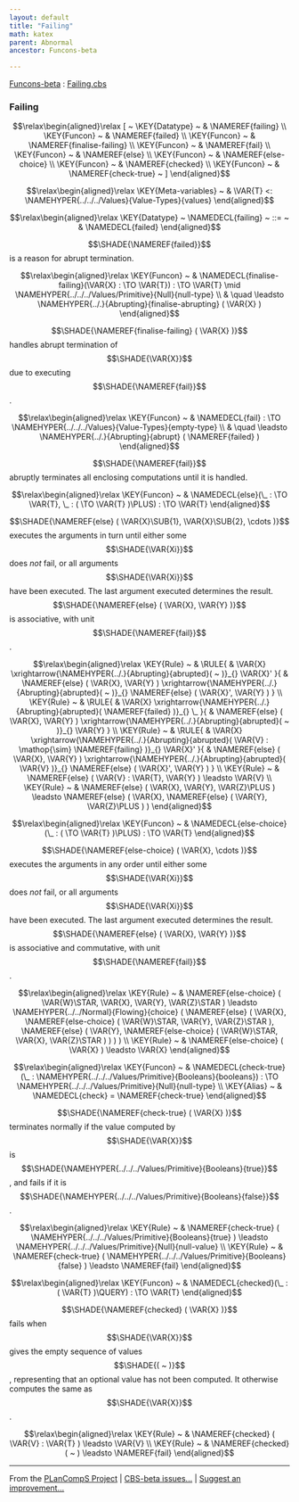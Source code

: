 ```yaml
---
layout: default
title: "Failing"
math: katex
parent: Abnormal
ancestor: Funcons-beta

---
```


[Funcons-beta] : [Failing.cbs]

### Failing
               


$$\relax\begin{aligned}\relax
  [ ~ 
  \KEY{Datatype} ~ & \NAMEREF{failing} \\
  \KEY{Funcon} ~ & \NAMEREF{failed} \\
  \KEY{Funcon} ~ & \NAMEREF{finalise-failing} \\
  \KEY{Funcon} ~ & \NAMEREF{fail} \\
  \KEY{Funcon} ~ & \NAMEREF{else} \\
  \KEY{Funcon} ~ & \NAMEREF{else-choice} \\
  \KEY{Funcon} ~ & \NAMEREF{checked} \\
  \KEY{Funcon} ~ & \NAMEREF{check-true}
  ~ ]
\end{aligned}$$

$$\relax\begin{aligned}\relax
  \KEY{Meta-variables} ~ 
  & \VAR{T} <: \NAMEHYPER{../../../Values}{Value-Types}{values}
\end{aligned}$$

$$\relax\begin{aligned}\relax
  \KEY{Datatype} ~ 
  \NAMEDECL{failing}  
  ~ ::= ~ & \NAMEDECL{failed} 
\end{aligned}$$


  $$\SHADE{\NAMEREF{failed}}$$ is a reason for abrupt termination.


$$\relax\begin{aligned}\relax
  \KEY{Funcon} ~ 
  & \NAMEDECL{finalise-failing}(\VAR{X} :  \TO \VAR{T}) :  \TO \VAR{T} \mid \NAMEHYPER{../../../Values/Primitive}{Null}{null-type} \\
  & \quad \leadsto \NAMEHYPER{../.}{Abrupting}{finalise-abrupting}
                     ( \VAR{X} )
\end{aligned}$$


  $$\SHADE{\NAMEREF{finalise-failing}
           ( \VAR{X} )}$$ handles abrupt termination of $$\SHADE{\VAR{X}}$$ due to executing $$\SHADE{\NAMEREF{fail}}$$.


$$\relax\begin{aligned}\relax
  \KEY{Funcon} ~ 
  & \NAMEDECL{fail} :  \TO \NAMEHYPER{../../../Values}{Value-Types}{empty-type} \\
  & \quad \leadsto \NAMEHYPER{../.}{Abrupting}{abrupt}
                     ( \NAMEREF{failed} )
\end{aligned}$$


  $$\SHADE{\NAMEREF{fail}}$$ abruptly terminates all enclosing computations until it is handled.


$$\relax\begin{aligned}\relax
  \KEY{Funcon} ~ 
  & \NAMEDECL{else}(\_ :  \TO \VAR{T}, \_ : (  \TO \VAR{T} )\PLUS) :  \TO \VAR{T}
\end{aligned}$$


  $$\SHADE{\NAMEREF{else}
           ( \VAR{X}\SUB{1},   
             \VAR{X}\SUB{2},   
             \cdots )}$$ executes the arguments in turn until either some
  $$\SHADE{\VAR{Xi}}$$ does *not* fail, or all arguments $$\SHADE{\VAR{Xi}}$$ have been executed.
  The last argument executed determines the result.
  $$\SHADE{\NAMEREF{else}
           ( \VAR{X},   
             \VAR{Y} )}$$ is associative, with unit $$\SHADE{\NAMEREF{fail}}$$.


$$\relax\begin{aligned}\relax
  \KEY{Rule} ~ 
    & \RULE{
      &  \VAR{X} \xrightarrow{\NAMEHYPER{../.}{Abrupting}{abrupted}(  ~  )}_{} 
          \VAR{X}'
      }{
      &  \NAMEREF{else}
                      ( \VAR{X},   
                        \VAR{Y} ) \xrightarrow{\NAMEHYPER{../.}{Abrupting}{abrupted}(  ~  )}_{} 
          \NAMEREF{else}
            ( \VAR{X}',   
              \VAR{Y} )
      }
\\
  \KEY{Rule} ~ 
    & \RULE{
      &  \VAR{X} \xrightarrow{\NAMEHYPER{../.}{Abrupting}{abrupted}( \NAMEREF{failed} )}_{} 
          \_
      }{
      &  \NAMEREF{else}
                      ( \VAR{X},   
                        \VAR{Y} ) \xrightarrow{\NAMEHYPER{../.}{Abrupting}{abrupted}(  ~  )}_{} 
          \VAR{Y}
      }
\\
  \KEY{Rule} ~ 
    & \RULE{
      &  \VAR{X} \xrightarrow{\NAMEHYPER{../.}{Abrupting}{abrupted}( \VAR{V} : \mathop{\sim} \NAMEREF{failing} )}_{} 
          \VAR{X}'
      }{
      &  \NAMEREF{else}
                      ( \VAR{X},   
                        \VAR{Y} ) \xrightarrow{\NAMEHYPER{../.}{Abrupting}{abrupted}( \VAR{V} )}_{} 
          \NAMEREF{else}
            ( \VAR{X}',   
              \VAR{Y} )
      }
\\
  \KEY{Rule} ~ 
    & \NAMEREF{else}
        ( \VAR{V} : \VAR{T},   
          \VAR{Y} ) \leadsto
        \VAR{V}
\\
  \KEY{Rule} ~ 
    & \NAMEREF{else}
        ( \VAR{X},   
          \VAR{Y},   
          \VAR{Z}\PLUS ) \leadsto
        \NAMEREF{else}
          ( \VAR{X},   
            \NAMEREF{else}
              ( \VAR{Y},    
                \VAR{Z}\PLUS ) )
\end{aligned}$$

$$\relax\begin{aligned}\relax
  \KEY{Funcon} ~ 
  & \NAMEDECL{else-choice}(\_ : (  \TO \VAR{T} )\PLUS) :  \TO \VAR{T}
\end{aligned}$$


  $$\SHADE{\NAMEREF{else-choice}
           ( \VAR{X},   
             \cdots )}$$ executes the arguments in any order until either some
  $$\SHADE{\VAR{Xi}}$$ does *not* fail, or all arguments $$\SHADE{\VAR{Xi}}$$ have been executed.
  The last argument executed determines the result.
  $$\SHADE{\NAMEREF{else}
           ( \VAR{X},   
             \VAR{Y} )}$$ is associative and commutative, with unit $$\SHADE{\NAMEREF{fail}}$$.


$$\relax\begin{aligned}\relax
  \KEY{Rule} ~ 
    & \NAMEREF{else-choice}
        ( \VAR{W}\STAR,   
          \VAR{X},   
          \VAR{Y},   
          \VAR{Z}\STAR ) \leadsto
        \NAMEHYPER{../../Normal}{Flowing}{choice}
          ( \NAMEREF{else}
              ( \VAR{X},    
                \NAMEREF{else-choice}
                  ( \VAR{W}\STAR,     
                    \VAR{Y},     
                    \VAR{Z}\STAR ),    
                \NAMEREF{else}
                  ( \VAR{Y},     
                    \NAMEREF{else-choice}
                      ( \VAR{W}\STAR,      
                        \VAR{X},      
                        \VAR{Z}\STAR ) ) ) )
\\
  \KEY{Rule} ~ 
    & \NAMEREF{else-choice}
        ( \VAR{X} ) \leadsto
        \VAR{X}
\end{aligned}$$

$$\relax\begin{aligned}\relax
  \KEY{Funcon} ~ 
  & \NAMEDECL{check-true}(\_ : \NAMEHYPER{../../../Values/Primitive}{Booleans}{booleans}) :  \TO \NAMEHYPER{../../../Values/Primitive}{Null}{null-type}
\\
  \KEY{Alias} ~ 
  & \NAMEDECL{check} = \NAMEREF{check-true}
\end{aligned}$$


  $$\SHADE{\NAMEREF{check-true}
           ( \VAR{X} )}$$ terminates normally if the value computed by $$\SHADE{\VAR{X}}$$ is $$\SHADE{\NAMEHYPER{../../../Values/Primitive}{Booleans}{true}}$$,
  and fails if it is $$\SHADE{\NAMEHYPER{../../../Values/Primitive}{Booleans}{false}}$$.


$$\relax\begin{aligned}\relax
  \KEY{Rule} ~ 
    & \NAMEREF{check-true}
        ( \NAMEHYPER{../../../Values/Primitive}{Booleans}{true} ) \leadsto
        \NAMEHYPER{../../../Values/Primitive}{Null}{null-value}
\\
  \KEY{Rule} ~ 
    & \NAMEREF{check-true}
        ( \NAMEHYPER{../../../Values/Primitive}{Booleans}{false} ) \leadsto
        \NAMEREF{fail}
\end{aligned}$$

$$\relax\begin{aligned}\relax
  \KEY{Funcon} ~ 
  & \NAMEDECL{checked}(\_ : ( \VAR{T} )\QUERY) :  \TO \VAR{T}
\end{aligned}$$


  $$\SHADE{\NAMEREF{checked}
           ( \VAR{X} )}$$ fails when $$\SHADE{\VAR{X}}$$ gives the empty sequence of values $$\SHADE{(  ~  )}$$,
  representing that an optional value has not been computed. It otherwise
  computes the same as $$\SHADE{\VAR{X}}$$.


$$\relax\begin{aligned}\relax
  \KEY{Rule} ~ 
    & \NAMEREF{checked}
        ( \VAR{V} : \VAR{T} ) \leadsto
        \VAR{V}
\\
  \KEY{Rule} ~ 
    & \NAMEREF{checked}
        (  ~  ) \leadsto
        \NAMEREF{fail}
\end{aligned}$$



[Funcons-beta]: /CBS-beta/math/Funcons-beta
  "FUNCONS-BETA"
[Unstable-Funcons-beta]: /CBS-beta/math/Unstable-Funcons-beta
  "UNSTABLE-FUNCONS-BETA"
[Languages-beta]: /CBS-beta/math/Languages-beta
  "LANGUAGES-BETA"
[Unstable-Languages-beta]: /CBS-beta/math/Unstable-Languages-beta
  "UNSTABLE-LANGUAGES-BETA"
[CBS-beta]: /CBS-beta 
  "CBS-BETA"


____

From the [PLanCompS Project] | [CBS-beta issues...] | [Suggest an improvement...]

[Failing.cbs]: /CBS-beta/Funcons-beta/Computations/Abnormal/Failing/Failing.cbs
  "CBS SOURCE FILE"
[PLanCompS Project]: https://plancomps.github.io
  "PROGRAMMING LANGUAGE COMPONENTS AND SPECIFICATIONS PROJECT HOME PAGE"
[CBS-beta issues...]: https://github.com/plancomps/CBS-beta/issues
  "CBS-BETA ISSUE REPORTS ON GITHUB"
[Suggest an improvement...]: mailto:plancomps@gmail.com?Subject=CBS-beta%20-%20comment&Body=Re%3A%20CBS-beta%20specification%20at%20Computations/Abnormal/Failing/Failing.cbs%0A%0AComment/Query/Issue/Suggestion%3A%0A%0A%0ASignature%3A%0A 
  "GENERATE AN EMAIL TEMPLATE"
